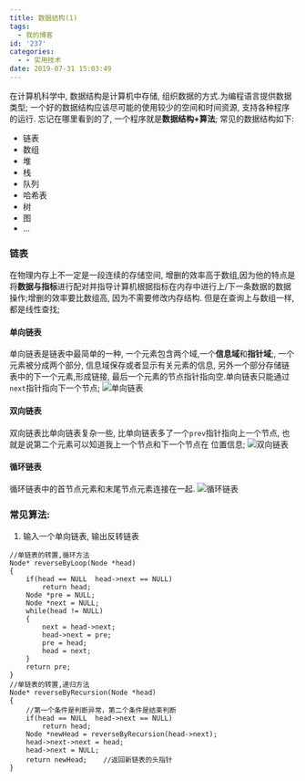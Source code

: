 ```yaml
---
title: 数据结构(1)
tags:
  - 我的博客
id: '237'
categories:
  - - 实用技术
date: 2019-07-31 15:03:49
---
```


在计算机科学中, 数据结构是计算机中存储, 组织数据的方式.为编程语言提供数据类型; 一个好的数据结构应该尽可能的使用较少的空间和时间资源, 支持各种程序的运行. 忘记在哪里看到的了, 一个程序就是**数据结构+算法**; 常见的数据结构如下:

*   链表
*   数组
*   堆
*   栈
*   队列
*   哈希表
*   树
*   图
*   ...
<!-- more -->
### 链表

在物理内存上不一定是一段连续的存储空间, 增删的效率高于数组,因为他的特点是将**数据与指标**进行配对并指导计算机根据指标在内存中进行上/下一条数据的数据操作;增删的效率要比数组高, 因为不需要修改内存结构. 但是在查询上与数组一样, 都是线性查找;

#### 单向链表

单向链表是链表中最简单的一种, 一个元素包含两个域,一个**信息域**和**指针域**;, 一个元素被分成两个部分, 信息域保存或者显示有关元素的信息, 另外一个部分存储链表中的下一个元素,形成链接, 最后一个元素的节点指针指向空.单向链表只能通过`next`指针指向下一个节点; ![单向链表](http://img.52smile.vip/blog/2019-07-31-073150.jpg)

#### 双向链表

双向链表比单向链表复杂一些, 比单向链表多了一个`prev`指针指向上一个节点, 也就是说第二个元素可以知道我上一个节点和下一个节点在 位置信息; ![双向链表](http://img.52smile.vip/blog/2019-07-31-075456.jpg)

#### 循环链表

循环链表中的首节点元素和末尾节点元素连接在一起. ![循环链表](http://img.52smile.vip/blog/2019-08-01-015725.jpg)

### 常见算法:

1.  输入一个单向链表, 输出反转链表

```
//单链表的转置,循环方法
Node* reverseByLoop(Node *head)
{
    if(head == NULL  head->next == NULL)
        return head;
    Node *pre = NULL;
    Node *next = NULL;
    while(head != NULL)
    {
        next = head->next;
        head->next = pre;
        pre = head;
        head = next;
    }
    return pre;
}
//单链表的转置,递归方法
Node* reverseByRecursion(Node *head)
{
    //第一个条件是判断异常，第二个条件是结束判断
    if(head == NULL  head->next == NULL)
        return head;
    Node *newHead = reverseByRecursion(head->next);
    head->next->next = head;
    head->next = NULL;
    return newHead;    //返回新链表的头指针
}
```